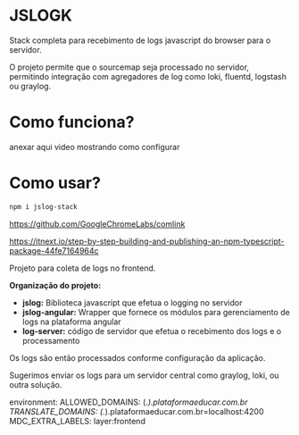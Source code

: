 # JSLOGK

Stack completa para recebimento de logs javascript do browser para o servidor.

O projeto permite que o sourcemap seja processado no servidor, permitindo integração com agregadores de log como loki, fluentd, logstash ou graylog.

# Como funciona?

anexar aqui video mostrando como configurar

# Como usar?

```bash
npm i jslog-stack
```



https://github.com/GoogleChromeLabs/comlink

https://itnext.io/step-by-step-building-and-publishing-an-npm-typescript-package-44fe7164964c


Projeto para coleta de logs no frontend.

**Organização do projeto:**
- **jslog:** Biblioteca javascript que efetua o logging no servidor
- **jslog-angular:** Wrapper que fornece os módulos para gerenciamento de logs na plataforma angular
- **log-server:** código de servidor que efetua o recebimento dos logs e o processamento

Os logs são então processados conforme configuração da aplicação.

Sugerimos enviar os logs para um servidor central como graylog, loki, ou outra solução.





environment:
    ALLOWED_DOMAINS: (.*).plataformaeducar.com.br
    TRANSLATE_DOMAINS: (.*).plataformaeducar.com.br=localhost:4200
    MDC_EXTRA_LABELS: layer:frontend

